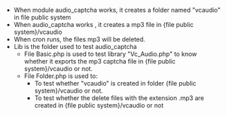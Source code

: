- When module audio_captcha works, it creates a folder named "vcaudio"  in file public system
- When audio_captcha works , it creates a mp3 file in {file public system}/vcaudio
- When cron runs, the files mp3 will be deleted.
- Lib is the folder used to test audio_captcha
  - File Basic.php is used to test library "Vc_Audio.php" to know whether it exports the mp3 captcha 
    file in {file public system}/vcaudio or not.
  - File Folder.php is used to: 
      - To test whether "vcaudio" is created in folder {file public system}/vcaudio or not.
      - To test whether the delete files with the extension .mp3 are created in {file public system}/vcaudio or not
